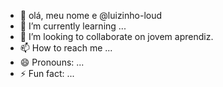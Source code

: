 - 👋 olá, meu nome e  @luizinho-loud
- 🌱 I’m currently learning ...
- 💞️ I’m looking to collaborate on jovem aprendiz.
- 📫 How to reach me ...
- 😄 Pronouns: ...
- ⚡ Fun fact: ...

<!---
luizinho-loud/luizinho-loud is a ✨ special ✨ repository because its `README.md` (this file) appears on your GitHub profile.
You can click the Preview link to take a look at your changes.
--->
